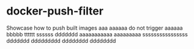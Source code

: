 # docker-push-filter
Showcase how to push built images
aaa
aaaaaa
do not trigger
aaaaaa
bbbbb
tttttt
ssssss
ddddddd
aaaaaaaaaaa
aaaaaaaaa
ssssssssssssssss
ddddddd
ddddddddd
dddddddd
dddddddd
